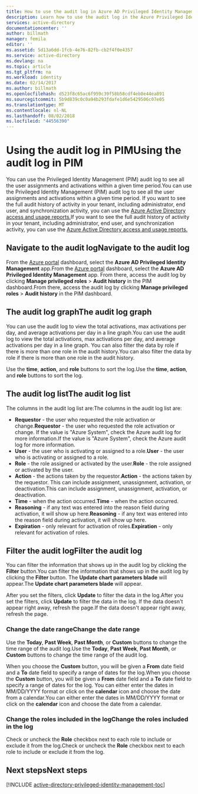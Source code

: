 ```yaml
---
title: How to use the audit log in Azure AD Privileged Identity Management | Microsoft Docs
description: Learn how to use the audit log in the Azure Privileged Identity Management extension.
services: active-directory
documentationcenter: ''
author: billmath
manager: femila
editor: ''
ms.assetid: 5d13a6dd-1fcb-4e76-82fb-cb2f4f0e4357
ms.service: active-directory
ms.devlang: na
ms.topic: article
ms.tgt_pltfrm: na
ms.workload: identity
ms.date: 02/14/2017
ms.author: billmath
ms.openlocfilehash: d523f8c65ac6f959c39f58b58cdf4eb8e44ea891
ms.sourcegitcommit: 5b9d839c0c0a94b293fdafe1d6e5429506c07e05
ms.translationtype: MT
ms.contentlocale: nl-NL
ms.lasthandoff: 08/02/2018
ms.locfileid: "44556390"
---
```

# <a name="using-the-audit-log-in-pim"></a><span data-ttu-id="fcd9d-103">Using the audit log in PIM</span><span class="sxs-lookup"><span data-stu-id="fcd9d-103">Using the audit log in PIM</span></span>
<span data-ttu-id="fcd9d-104">You can use the Privileged Identity Management (PIM) audit log to see all the user assignments and activations within a given time period.</span><span class="sxs-lookup"><span data-stu-id="fcd9d-104">You can use the Privileged Identity Management (PIM) audit log to see all the user assignments and activations within a given time period.</span></span> <span data-ttu-id="fcd9d-105">If you want to see the full audit history of activity in your tenant, including administrator, end user, and synchronization activity, you can use the [Azure Active Directory access and usage reports.](active-directory-view-access-usage-reports.md)</span><span class="sxs-lookup"><span data-stu-id="fcd9d-105">If you want to see the full audit history of activity in your tenant, including administrator, end user, and synchronization activity, you can use the [Azure Active Directory access and usage reports.](active-directory-view-access-usage-reports.md)</span></span>

## <a name="navigate-to-the-audit-log"></a><span data-ttu-id="fcd9d-106">Navigate to the audit log</span><span class="sxs-lookup"><span data-stu-id="fcd9d-106">Navigate to the audit log</span></span>
<span data-ttu-id="fcd9d-107">From the [Azure portal](https://portal.azure.com) dashboard, select the **Azure AD Privileged Identity Management** app.</span><span class="sxs-lookup"><span data-stu-id="fcd9d-107">From the [Azure portal](https://portal.azure.com) dashboard, select the **Azure AD Privileged Identity Management** app.</span></span> <span data-ttu-id="fcd9d-108">From there, access the audit log by clicking **Manage privileged roles** > **Audit history** in the PIM dashboard.</span><span class="sxs-lookup"><span data-stu-id="fcd9d-108">From there, access the audit log by clicking **Manage privileged roles** > **Audit history** in the PIM dashboard.</span></span>

## <a name="the-audit-log-graph"></a><span data-ttu-id="fcd9d-109">The audit log graph</span><span class="sxs-lookup"><span data-stu-id="fcd9d-109">The audit log graph</span></span>
<span data-ttu-id="fcd9d-110">You can use the audit log to view the total activations, max activations per day, and average activations per day in a line graph.</span><span class="sxs-lookup"><span data-stu-id="fcd9d-110">You can use the audit log to view the total activations, max activations per day, and average activations per day in a line graph.</span></span>  <span data-ttu-id="fcd9d-111">You can also filter the data by role if there is more than one role in the audit history.</span><span class="sxs-lookup"><span data-stu-id="fcd9d-111">You can also filter the data by role if there is more than one role in the audit history.</span></span>

<span data-ttu-id="fcd9d-112">Use the **time**, **action**, and **role** buttons to sort the log.</span><span class="sxs-lookup"><span data-stu-id="fcd9d-112">Use the **time**, **action**, and **role** buttons to sort the log.</span></span>

## <a name="the-audit-log-list"></a><span data-ttu-id="fcd9d-113">The audit log list</span><span class="sxs-lookup"><span data-stu-id="fcd9d-113">The audit log list</span></span>
<span data-ttu-id="fcd9d-114">The columns in the audit log list are:</span><span class="sxs-lookup"><span data-stu-id="fcd9d-114">The columns in the audit log list are:</span></span>

* <span data-ttu-id="fcd9d-115">**Requestor** - the user who requested the role activation or change.</span><span class="sxs-lookup"><span data-stu-id="fcd9d-115">**Requestor** - the user who requested the role activation or change.</span></span>  <span data-ttu-id="fcd9d-116">If the value is "Azure System", check the Azure audit log for more information.</span><span class="sxs-lookup"><span data-stu-id="fcd9d-116">If the value is "Azure System", check the Azure audit log for more information.</span></span>
* <span data-ttu-id="fcd9d-117">**User** - the user who is activating or assigned to a role.</span><span class="sxs-lookup"><span data-stu-id="fcd9d-117">**User** - the user who is activating or assigned to a role.</span></span>
* <span data-ttu-id="fcd9d-118">**Role** - the role assigned or activated by the user.</span><span class="sxs-lookup"><span data-stu-id="fcd9d-118">**Role** - the role assigned or activated by the user.</span></span>
* <span data-ttu-id="fcd9d-119">**Action** - the actions taken by the requestor.</span><span class="sxs-lookup"><span data-stu-id="fcd9d-119">**Action** - the actions taken by the requestor.</span></span> <span data-ttu-id="fcd9d-120">This can include assignment, unassignment, activation, or deactivation.</span><span class="sxs-lookup"><span data-stu-id="fcd9d-120">This can include assignment, unassignment, activation, or deactivation.</span></span>
* <span data-ttu-id="fcd9d-121">**Time** - when the action occurred.</span><span class="sxs-lookup"><span data-stu-id="fcd9d-121">**Time** - when the action occurred.</span></span>
* <span data-ttu-id="fcd9d-122">**Reasoning** - if any text was entered into the reason field during activation, it will show up here.</span><span class="sxs-lookup"><span data-stu-id="fcd9d-122">**Reasoning** - if any text was entered into the reason field during activation, it will show up here.</span></span>
* <span data-ttu-id="fcd9d-123">**Expiration** - only relevant for activation of roles.</span><span class="sxs-lookup"><span data-stu-id="fcd9d-123">**Expiration** - only relevant for activation of roles.</span></span>

## <a name="filter-the-audit-log"></a><span data-ttu-id="fcd9d-124">Filter the audit log</span><span class="sxs-lookup"><span data-stu-id="fcd9d-124">Filter the audit log</span></span>
<span data-ttu-id="fcd9d-125">You can filter the information that shows up in the audit log by clicking the **Filter** button.</span><span class="sxs-lookup"><span data-stu-id="fcd9d-125">You can filter the information that shows up in the audit log by clicking the **Filter** button.</span></span>  <span data-ttu-id="fcd9d-126">The **Update chart parameters blade** will appear.</span><span class="sxs-lookup"><span data-stu-id="fcd9d-126">The **Update chart parameters blade** will appear.</span></span>

<span data-ttu-id="fcd9d-127">After you set the filters, click **Update** to filter the data in the log.</span><span class="sxs-lookup"><span data-stu-id="fcd9d-127">After you set the filters, click **Update** to filter the data in the log.</span></span>  <span data-ttu-id="fcd9d-128">If the data doesn't appear right away, refresh the page.</span><span class="sxs-lookup"><span data-stu-id="fcd9d-128">If the data doesn't appear right away, refresh the page.</span></span>

### <a name="change-the-date-range"></a><span data-ttu-id="fcd9d-129">Change the date range</span><span class="sxs-lookup"><span data-stu-id="fcd9d-129">Change the date range</span></span>
<span data-ttu-id="fcd9d-130">Use the **Today**, **Past Week**, **Past Month**, or **Custom** buttons to change the time range of the audit log.</span><span class="sxs-lookup"><span data-stu-id="fcd9d-130">Use the **Today**, **Past Week**, **Past Month**, or **Custom** buttons to change the time range of the audit log.</span></span>

<span data-ttu-id="fcd9d-131">When you choose the **Custom** button, you will be given a **From** date field and a **To** date field to specify a range of dates for the log.</span><span class="sxs-lookup"><span data-stu-id="fcd9d-131">When you choose the **Custom** button, you will be given a **From** date field and a **To** date field to specify a range of dates for the log.</span></span>  <span data-ttu-id="fcd9d-132">You can either enter the dates in MM/DD/YYYY format or click on the **calendar** icon and choose the date from a calendar.</span><span class="sxs-lookup"><span data-stu-id="fcd9d-132">You can either enter the dates in MM/DD/YYYY format or click on the **calendar** icon and choose the date from a calendar.</span></span>

### <a name="change-the-roles-included-in-the-log"></a><span data-ttu-id="fcd9d-133">Change the roles included in the log</span><span class="sxs-lookup"><span data-stu-id="fcd9d-133">Change the roles included in the log</span></span>
<span data-ttu-id="fcd9d-134">Check or uncheck the **Role** checkbox next to each role to include or exclude it from the log.</span><span class="sxs-lookup"><span data-stu-id="fcd9d-134">Check or uncheck the **Role** checkbox next to each role to include or exclude it from the log.</span></span>

<!--Every topic should have next steps and links to the next logical set of content to keep the customer engaged-->
## <a name="next-steps"></a><span data-ttu-id="fcd9d-135">Next steps</span><span class="sxs-lookup"><span data-stu-id="fcd9d-135">Next steps</span></span>
[!INCLUDE [active-directory-privileged-identity-management-toc](../../includes/active-directory-privileged-identity-management-toc.md)]

